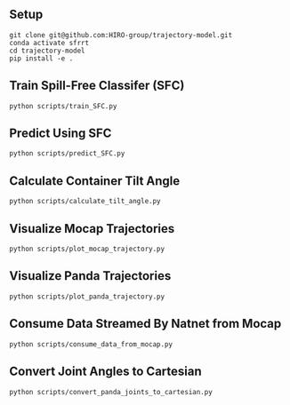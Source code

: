 ## Setup
```
git clone git@github.com:HIRO-group/trajectory-model.git
conda activate sfrrt
cd trajectory-model
pip install -e .
```

## Train Spill-Free Classifer (SFC)
```python scripts/train_SFC.py```

## Predict Using SFC
```python scripts/predict_SFC.py```

## Calculate Container Tilt Angle
```python scripts/calculate_tilt_angle.py```

## Visualize Mocap Trajectories
```python scripts/plot_mocap_trajectory.py```

## Visualize Panda Trajectories
```python scripts/plot_panda_trajectory.py```

## Consume Data Streamed By Natnet from Mocap
```python scripts/consume_data_from_mocap.py```

## Convert Joint Angles to Cartesian
```python scripts/convert_panda_joints_to_cartesian.py```
